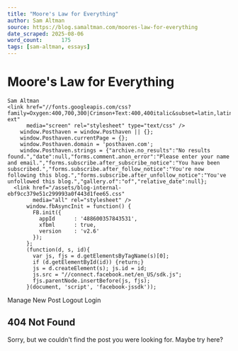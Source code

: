 ```yaml
---
title: "Moore's Law for Everything"
author: Sam Altman
source: https://blog.samaltman.com/moores-law-for-everything
date_scraped: 2025-08-06
word_count:      175
tags: [sam-altman, essays]
---
```


# Moore's Law for Everything

    Sam Altman
    <link href="//fonts.googleapis.com/css?family=Oxygen:400,700,300|Crimson+Text:400,400italic&subset=latin,latin-ext"
          media="screen" rel="stylesheet" type="text/css" />
        window.Posthaven = window.Posthaven || {};
        window.Posthaven.currentPage = {};
        window.Posthaven.domain = 'posthaven.com';
        window.Posthaven.strings = {"archive.no_results":"No results found.","date":null,"forms.comment.anon_error":"Please enter your name and email.","forms.subscribe.after_subscribe_notice":"You have been subscribed.","forms.subscribe.after_follow_notice":"You're now following this blog.","forms.subscribe.after_unfollow_notice":"You've unfollowed this blog.","gallery.of":"of","relative_date":null};
      <link href="/assets/blog-internal-ebf9cc379e51c299993a0f443d1fee65.css"
            media="all" rel="stylesheet" />
          window.fbAsyncInit = function() {
            FB.init({
              appId      : '488600357843531',
              xfbml      : true,
              version    : 'v2.6'
            });
          };
          (function(d, s, id){
            var js, fjs = d.getElementsByTagName(s)[0];
            if (d.getElementById(id)) {return;}
            js = d.createElement(s); js.id = id;
            js.src = "//connect.facebook.net/en_US/sdk.js";
            fjs.parentNode.insertBefore(js, fjs);
          }(document, 'script', 'facebook-jssdk'));
Manage
New Post
Logout
Login
## 404 Not Found
Sorry, but we couldn't find the post you were looking for.
Maybe try here?
    <script async="async" src="//platform.twitter.com/widgets.js"
              type="text/javascript">
      <script src="/assets/blog-56896baaa1bed614a7389ca92efb3991.js"
              type="text/javascript">
          var _gaq = _gaq || [];
          _gaq.push(['_setAccount', 'UA-38525690-2']);
          _gaq.push(['_setAllowLinker', true]);
          _gaq.push(['_trackPageview']);
          (function() {
            var ga = document.createElement('script'); ga.type = 'text/javascript'; ga.async = true;
            ga.src = ('https:' == document.location.protocol ? 'https://ssl' : 'http://www') +
                    '.google-analytics.com/ga.js';
            var s = document.getElementsByTagName('script')[0]; s.parentNode.insertBefore(ga, s);
          })();
        (function() {
          var desired_protocol = 'https:';
          var incoming_protocol = window.location.protocol;
          if(desired_protocol != incoming_protocol){
            window.location.href = desired_protocol + window.location.href.substring(incoming_protocol.length);
          }
        })();
